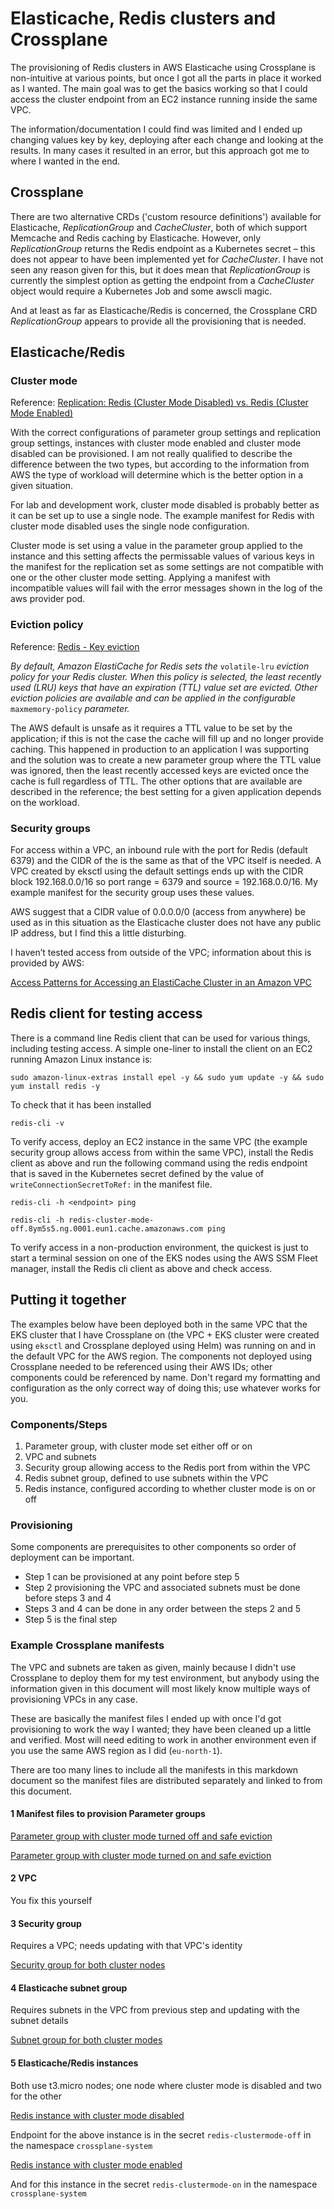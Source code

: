 # Elasticache, Redis clusters and Crossplane

The provisioning of Redis clusters in AWS Elasticache using Crossplane is non-intuitive at various points, but once I got all the parts in place it worked as I wanted. The main goal was to get the basics working so that I could access the cluster endpoint from an EC2 instance running inside the same VPC.

The information/documentation I could find was limited and I ended up changing values key by key, deploying after each change and looking at the results. In many cases it resulted in an error, but this approach got me to where I wanted in the end.



## Crossplane

There are two alternative CRDs ('custom resource definitions') available for Elasticache, *ReplicationGroup* and *CacheCluster*, both of which support Memcache and Redis caching by Elasticache. However, only *ReplicationGroup* returns the Redis endpoint as a Kubernetes secret – this does not appear to have been implemented yet for *CacheCluster*. I have not seen any reason given for this, but it does mean that *ReplicationGroup* is currently the simplest option as getting the endpoint from a *CacheCluster* object would require a Kubernetes Job and some awscli magic.

And at least as far as Elasticache/Redis is concerned, the Crossplane CRD *ReplicationGroup* appears to provide all the provisioning that is needed.


## Elasticache/Redis

### Cluster mode

Reference: [Replication: Redis (Cluster Mode Disabled) vs. Redis (Cluster Mode Enabled)](https://docs.aws.amazon.com/AmazonElastiCache/latest/red-ug/Replication.Redis-RedisCluster.html)

With the correct configurations of parameter group settings and replication group settings, instances with cluster mode enabled and cluster mode disabled can be provisioned. I am not really qualified to describe the difference between the two types, but according to the information from AWS the type of workload will determine which is the better option in a given situation.

For lab and development work, cluster mode disabled is probably better as it can be set up to use a single node. The example manifest for Redis with cluster mode disabled uses the single node configuration.

Cluster mode is set using a value in the parameter group applied to the instance and this setting affects the permissable values of various keys in the manifest for the replication set as some settings are not compatible with one or the other cluster mode setting. Applying a manifest with incompatible values will fail with the error messages shown in the log of the aws provider pod.

### Eviction policy

Reference: [Redis - Key eviction](https://redis.io/docs/manual/eviction/)

*By default, Amazon ElastiCache for Redis sets the* `volatile-lru` *eviction policy for your Redis cluster. When this policy is selected, the least recently used (LRU) keys that have an expiration (TTL) value set are evicted. Other eviction policies are available and can be applied in the configurable* `maxmemory-policy` *parameter.*

The AWS default is unsafe as it requires a TTL value to be set by the application; if this is not the case the cache will fill up and no longer provide caching. This happened in production to an application I was supporting and the solution was to create a new parameter group where the TTL value was ignored, then the least recently accessed keys are evicted once the cache is full regardless of TTL. The other options that are available are described in the reference; the best setting for a given application depends on the workload.

### Security groups

For access within a VPC, an inbound rule with the port for Redis (default 6379) and the CIDR of the is the same as that of the VPC itself is needed. A VPC created by eksctl using the default settings ends up with the CIDR block 192.168.0.0/16 so port range = 6379 and source = 192.168.0.0/16. My example manifest for the security group uses these values.

AWS suggest that a CIDR value of 0.0.0.0/0 (access from anywhere) be used as in this situation as the Elasticache cluster does not have any public IP address, but I find this a little disturbing.

I haven’t tested access from outside of the VPC; information about this is provided by AWS:

[Access Patterns for Accessing an ElastiCache Cluster in an Amazon VPC](https://docs.aws.amazon.com/AmazonElastiCache/latest/red-ug/elasticache-vpc-accessing.html)

## Redis client for testing access

There is a command line Redis client that can be used for various things, including testing access. A simple one-liner to install the client on an EC2 running Amazon Linux instance is:

`sudo amazon-linux-extras install epel -y && sudo yum update -y && sudo yum install redis -y`

To check that it has been installed

`redis-cli -v`

To verify access, deploy an EC2 instance in the same VPC (the example security group allows access from within the same VPC), install the Redis client as above and run the following command using the redis endpoint that is saved in the Kubernetes secret defined by the value of `writeConnectionSecretToRef:` in the manifest file.

`redis-cli -h <endpoint> ping`

`redis-cli -h redis-cluster-mode-off.8ym5s5.ng.0001.eun1.cache.amazonaws.com ping`

To verify access in a non-production environment, the quickest is just to start a terminal session on one of the EKS nodes using the AWS SSM Fleet manager, install the Redis cli client as above and check access.

## Putting it together

The examples below have been deployed both in the same VPC that the EKS cluster that I have Crossplane on (the VPC + EKS cluster were created using `eksctl` and Crossplane deployed using Helm) was running on and in the default VPC for the AWS region. The components not deployed using Crossplane needed to be referenced using their AWS IDs; other components could be referenced by name. Don't regard my formatting and configuration as the only correct way of doing this; use whatever works for you.

### Components/Steps

1. Parameter group, with cluster mode set either off or on
2. VPC and subnets
3. Security group allowing access to the Redis port from within the VPC
4. Redis subnet group, defined to use subnets within the VPC
5. Redis instance, configured according to whether cluster mode is on or off

### Provisioning

Some components are prerequisites to other components so order of deployment can be important.

- Step 1 can be provisioned at any point before step 5
- Step 2 provisioning the VPC and associated subnets must be done before steps 3 and 4
- Steps 3 and 4 can be done in any order between the steps 2 and 5
- Step 5 is the final step

### Example Crossplane manifests

The VPC and subnets are taken as given, mainly because I didn't use Crossplane to deploy them for my test environment, but anybody using the information given in this document will most likely know multiple ways of provisioning VPCs in any case.

These are basically the manifest files I ended up with once I'd got provisioning to work the way I wanted; they have been cleaned up a little and verified. Most will need editing to work in another environment even if you use the same AWS region as I did (`eu-north-1`).

There are too many lines to include all the manifests in this markdown document so the manifest files are distributed separately and linked to from this document.

#### 1 Manifest files to provision Parameter groups

[Parameter group with cluster mode turned off and safe eviction](/elasticache-redis/clustermodeoff_parametergroup.yaml)

[Parameter group with cluster mode turned on and safe eviction](/elasticache-redis/clustermodeon_parametergroup.yaml)

#### 2 VPC

You fix this yourself

#### 3 Security group

Requires a VPC; needs updating with that VPC's identity

[Security group for both cluster nodes](/elasticache-redis/securitygroup.yaml)

#### 4 Elasticache subnet group

Requires subnets in the VPC from previous step and updating with the subnet details

[Subnet group for both cluster modes](/elasticache-redis/subnetgroup.yaml)

#### 5 Elasticache/Redis instances

Both use t3.micro nodes; one node where cluster mode is disabled and two for the other

[Redis instance with cluster mode disabled](/elasticache-redis/clustermodeoff_replicationgroup.yaml)

Endpoint for the above instance is in the secret `redis-clustermode-off` in the namespace `crossplane-system`

[Redis instance with cluster mode enabled](/elasticache-redis/clustermodeon_replicationgroup.yaml)

And for this instance in the secret `redis-clustermode-on` in the namespace `crossplane-system`


